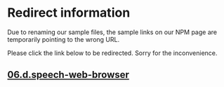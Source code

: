 # Redirect information

Due to renaming our sample files, the sample links on our NPM page are temporarily pointing to the wrong URL. 

Please click the link below to be redirected. Sorry for the inconvenience.

## [06.d.speech-web-browser](./../06.d.speech-web-browser/README.md)